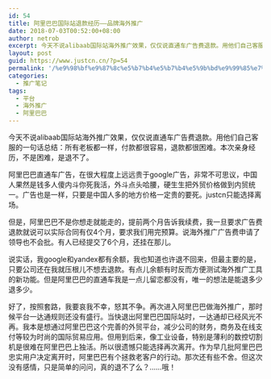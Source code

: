 ```yaml
---
id: 54
title: 阿里巴巴国际站退款经历——品牌海外推广
date: 2018-07-03T00:52:00+08:00
author: netrob
excerpt: 今天不说alibaab国际站海外推广效果，仅仅说直通车广告费退款。用他们自己客服的一句话总结：所有老板都一样，付款都很容易，退款都很困难。本次亲身经历，不是困难，是退不了。
layout: post
guid: https://www.justcn.cn/?p=54
permalink: '/%e9%98%bf%e9%87%8c%e5%b7%b4%e5%b7%b4%e5%9b%bd%e9%99%85%e7%ab%99%e9%80%80%e6%ac%be%e7%bb%8f%e5%8e%86-%e5%93%81%e7%89%8c%e6%b5%b7%e5%a4%96%e6%8e%a8%e5%b9%bf/'
categories:
  - 推广笔记
tags:
  - 平台
  - 海外推广
  - 阿里巴巴
---
```

今天不说alibaab国际站海外推广效果，仅仅说直通车广告费退款。用他们自己客服的一句话总结：所有老板都一样，付款都很容易，退款都很困难。本次亲身经历，不是困难，是退不了。

阿里巴巴直通车广告，在很大程度上远远贵于google广告，非常不可思议，中国人果然是钱多人傻内斗你死我活，外斗点头哈腰，硬生生把外贸价格做到内贸统一。广告也是一样，只要是中国人多的地方价格一定贵的要死。justcn只能选择离场。

但是，阿里巴巴不是你想走就能走的，提前两个月告诉我续费，我一旦要求广告费退款就说可以实际合同有仅4个月，要求我们用完预算。说海外推广广告费申请了领导也不会批。有人已经提交了6个月，还挂在那儿。

说实话，我google和yandex都有余额，我也知道也许退不回来，但最主要的是，只要公司还在我就压根儿不想去退款。有点儿余额有时反而方便测试海外推广工具的新功能。但是阿里巴巴的直通车我是一点儿留恋都没有，唯一的想法是能退多少退多少。

好了，按照套路，我要哀我不幸，怒其不争。再次进入阿里巴巴做海外推广，那时候平台一达通规则还没有盛行。当快退出阿里巴巴国际站时，一达通却已经风光不再。我本是想通过阿里巴巴这个完善的外贸平台，减少公司的财务，商务及在线支付等较为时尚的国际贸易应用。但用到后来，像工业设备，特别是薄利的数控切割机是很难在阿里巴巴上独活。所以很遗憾只能选择再次离开。作为早几批阿里巴巴忠实用户决定离开时，阿里巴巴有个拯救老客户的行动。那次还有些不舍。但这次没有感情，只是简单的问问，真的退不了么？……哦！